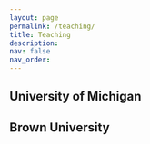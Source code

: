 ```yaml
---
layout: page
permalink: /teaching/
title: Teaching
description: 
nav: false
nav_order: 
---
```


## University of Michigan

## Brown University
